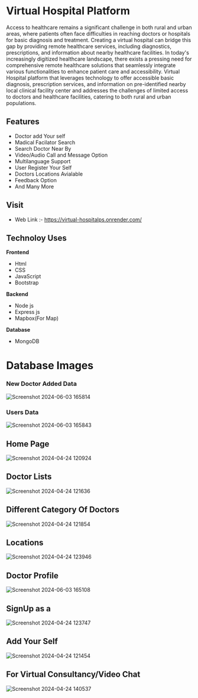 # Virtual Hospital Platform

Access to healthcare remains a significant challenge in both rural and urban areas, where patients often face difficulties in reaching doctors or hospitals for basic diagnosis and treatment.
Creating a virtual hospital can bridge this gap by providing remote healthcare services, including diagnostics, prescriptions, and information about nearby healthcare facilities.
In today's increasingly digitized healthcare landscape, there exists a pressing need for comprehensive remote healthcare solutions that seamlessly integrate various functionalities to enhance patient care and accessibility. 
Virtual Hospital platform that leverages technology to offer accessible basic diagnosis, prescription services, and information on pre-identified nearby local clinical facility center and addresses the challenges of limited access to doctors and healthcare facilities, catering to both rural and urban populations.

## Features
* Doctor add Your self
* Madical Facilator Search
* Search Doctor Near By
* Video/Audio Call and Message Option
* Multilanguage Support
* User Register Your Self
* Doctors Locations Avialable
* Feedback Option
* And Many More

## Visit
- Web Link :- https://virtual-hospitalps.onrender.com/

## Technoloy Uses
**Frontend**
  - Html
  - CSS
  - JavaScript
  - Bootstrap

**Backend**
  - Node js
  - Express js
  - Mapbox(For Map)
    
**Database**
  - MongoDB

# Database Images

### New Doctor Added Data
![Screenshot 2024-06-03 165814](https://github.com/pritam1101/virtual-Hospital/assets/159442297/626291f8-4f89-4c00-8e9b-e0154f63ff22)
### Users Data

![Screenshot 2024-06-03 165843](https://github.com/pritam1101/virtual-Hospital/assets/159442297/7fba2c61-847c-41bc-985a-b34254fdd88e)



 ## Home Page
 ![Screenshot 2024-04-24 120924](https://github.com/pritam1101/virtual-Hospital/assets/159442297/064d1b4c-ff8b-48fc-9358-e049c3a6e7d3)

 ## Doctor Lists
![Screenshot 2024-04-24 121636](https://github.com/pritam1101/virtual-Hospital/assets/159442297/d63ef786-365a-4bb3-a922-3d9118299db0)

## Different Category Of Doctors
![Screenshot 2024-04-24 121854](https://github.com/pritam1101/virtual-Hospital/assets/159442297/9520f05d-633a-49d9-89da-d122d491d162)

## Locations
![Screenshot 2024-04-24 123946](https://github.com/pritam1101/virtual-Hospital/assets/159442297/4f842162-eb96-447f-bdf3-cf7d5af9d28d)

## Doctor Profile
![Screenshot 2024-06-03 165108](https://github.com/pritam1101/virtual-Hospital/assets/159442297/1dcf04bc-869b-448c-bb5e-a860381ff4b3)

## SignUp as a
![Screenshot 2024-04-24 123747](https://github.com/pritam1101/virtual-Hospital/assets/159442297/1edfadfd-08b4-42af-860b-807f4ef890c5)

## Add Your Self
![Screenshot 2024-04-24 121454](https://github.com/pritam1101/virtual-Hospital/assets/159442297/43291bb3-6c0f-4a47-9e4e-a8a5e844560f)

## For Virtual Consultancy/Video Chat
![Screenshot 2024-04-24 140537](https://github.com/pritam1101/virtual-Hospital/assets/159442297/a8aeddf2-aabf-43bc-abaf-27f52366940c)



